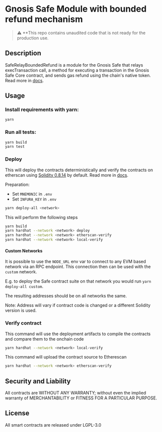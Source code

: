 # Gnosis Safe Module with bounded refund mechanism

> :warning: \*\*This repo contains unaudited code that is not ready for the production use.

## Description

SafeRelayBoundedRefund is a module for the Gnosis Safe that relays execTransaction call, a method for executing a transaction in the Gnosis Safe Core contract, and sends gas refund using the chain's native token. Read more in [docs](/docs/refund-module.md).

## Usage

### Install requirements with yarn:

```bash
yarn
```

### Run all tests:

```bash
yarn build
yarn test
```

### Deploy

This will deploy the contracts deterministically and verify the contracts on etherscan using [Solidity 0.8.14](https://github.com/ethereum/solidity/releases/tag/v0.8.14) by default. Read more in [docs](/docs/deployment.md).

Preparation:

- Set `MNEMONIC` in `.env`
- Set `INFURA_KEY` in `.env`

```bash
yarn deploy-all <network>
```

This will perform the following steps

```bash
yarn build
yarn hardhat --network <network> deploy
yarn hardhat --network <network> etherscan-verify
yarn hardhat --network <network> local-verify
```

#### Custom Networks

It is possible to use the `NODE_URL` env var to connect to any EVM based network via an RPC endpoint. This connection then can be used with the `custom` network.

E.g. to deploy the Safe contract suite on that network you would run `yarn deploy-all custom`.

The resulting addresses should be on all networks the same.

Note: Address will vary if contract code is changed or a different Solidity version is used.

### Verify contract

This command will use the deployment artifacts to compile the contracts and compare them to the onchain code

```bash
yarn hardhat --network <network> local-verify
```

This command will upload the contract source to Etherescan

```bash
yarn hardhat --network <network> etherscan-verify
```

## Security and Liability

All contracts are WITHOUT ANY WARRANTY; without even the implied warranty of MERCHANTABILITY or FITNESS FOR A PARTICULAR PURPOSE.

## License

All smart contracts are released under LGPL-3.0
